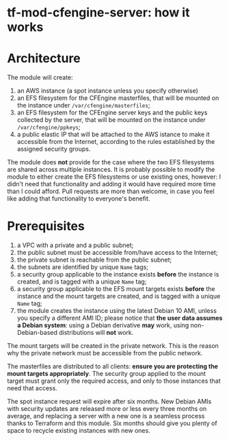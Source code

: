 # tf-mod-cfengine-server: how it works

# Architecture

The module will create:

1. an AWS instance (a spot instance unless you specify otherwise)
2. an EFS filesystem for the CFEngine masterfiles, that will be mounted on the instance under `/var/cfengine/masterfiles`;
3. an EFS filesystem for the CFEngine server keys and the public keys collected by the server, that will be mounted on the instance under `/var/cfengine/ppkeys`;
4. a public elastic IP that will be attached to the AWS istance to make it accessible from the Internet, according to the rules established by the assigned security groups.

The module does **not** provide for the case where the two EFS filesystems are shared across multiple instances. It is probably possible to modify the module to either create the EFS filesystems or use existing ones, however: I didn't need that functionality and adding it would have required more time than I could afford. Pull requests are more than welcome, in case you feel like adding that functionality to everyone's benefit.


# Prerequisites

1. a VPC with a private and a public subnet;
2. the public subnet must be accessible from/have access to the Internet;
3. the private subnet is reachable from the public subnet;
3. the subnets are identified by unique `Name` tags;
4. a security group applicable to the instance exists **before** the instance is created, and is tagged with a unique `Name` tag;
5. a security group applicable to the EFS mount targets exists **before** the instance and the mount targets are created, and is tagged with a unique `Name` tag;
6. the module creates the instance using the latest Debian 10 AMI, unless you specify a different AMI ID; please notice that **the user data assumes a Debian system**: using a Debian derivative **may** work, using non-Debian-based distributions will **not** work.

The mount targets will be created in the private network. This is the reason why the private network must be accessible from the public network. 

The masterfiles are distributed to all clients: **ensure you are protecting the mount targets appropriately**. The security group applied to the mount target must grant only the required access, and only to those instances that need that access.

The spot instance request will expire after six months. New Debian AMIs with security updates are released more or less every three months on average, and replacing a server with a new one is a seamless process thanks to Terraform and this module. Six months should give you plenty of space to recycle existing instances with new ones.


